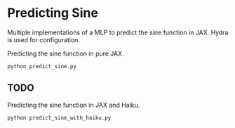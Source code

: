 # Predicting Sine
Multiple implementations of a MLP to predict the sine function in JAX. Hydra is used for configuration. 

Predicting the sine function in pure JAX. 
```
python predict_sine.py
```

## TODO 
Predicting the sine function in JAX and Haiku. 
```
python predict_sine_with_haiku.py
```
